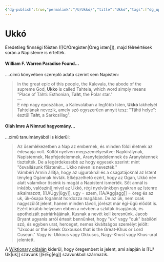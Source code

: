 ```yaml
---
{"dg-publish":true,"permalink":"/U/Ukkó/","title":"Ukkó","tags":["dg_uploaded"],"created":"2023-10-13T12:45","updated":"2023-11-08T04:21"}
---
```



# Ukkó

Eredetileg finnségi főisten ([[O/Öregisten\|Öreg isten]]), majd félreértések során a Napistenre is értették.

#### William F. Warren Paradise Found...

....című könyvében szereplő adata szerint sem Napisten:  
> In the great epic of this people, the Kalevala, the abode of the supreme God, **Ukko** is called Tahtela, which word simply means "Place of Tähti: Esthonian, **Taht**, the Polar star."  
> —  
> E nép nagy eposzában, a Kalevalában a legfőbb Isten, **Ukkó** lakhelyét Tahtelának nevezik, amely szó egyszerűen annyit tesz: "Tähti helye": észtül **Taht**, a Sarkcsillag".  

#### Oláh Imre A Nimrud hagyomány...

...című tanulmányából is kiderül:  
> Az ősemlékezetben a Nap az embernek, és minden földi életnek az édesapja volt. Költői nyelven megszemélyesítve: Napkirálynak, Napistennek, Napfejedelemnek, Aranyfejedelemnek és Aranyistennek tisztelték. De a legérdekesebb az hogy egyesek szerint: mint "ősvallásunk főistenét... Ukko néven is nevezték."  
> Vámbéri Ármin állítja, hogy az ujguroknál és a csagatájoknál az Istent tényleg Ogánnak hívták. Elképzelhető ezért, hogy az Ogan, Ukkó név alatt valamikor őseink is magát a Napistent ismerték. Sőt annál is inkább, valószínű mivel az Ukkó, régi nyelvünkben gyakran az Istenre alkalmazott, [[U/Ügy\|ügy]], ugy = szem, [[A/Agg\|agg]] = öreg és az uk, ük-ősapa fogalmát hordozza magában. De az ük, nem csak nagyszülőt jelent, hanem minden távoli, jórészt már égi-ügü elődöt is. Ezért inkább helyesen ebben a névben a szkiták ősapjának, és apotheizált patriárkájának, Kusnak a nevét kell keresnünk. Jacob Bryant ugyanis arról értesít bennünket, hogy "uk" vagy "ouk" babilóni szó, és egyben urat, herceget, nemes kiváltságos személyt jelölt: "Uxxous or the Greek Oxxousos that is the Great-Khus or Lord Cusean." Vagy is: Ukkous vagy Okkusos, Nagy-Khust vagy Khus-urat jelentett.  

A [Wiktionary oldalán](https://en.m.wiktionary.org/wiki/ukko#Finnish) kiderül, hogy öregembert is jelent, ami alapján is [[U/Ük\|ük]] szavunk [[E/Ég\|ég]] szavunkból származik.  